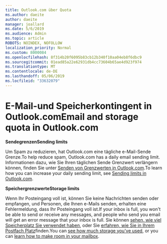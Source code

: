 ```yaml
---
title: Outlook.com über Quota
ms.author: daeite
author: daeite
manager: joallard
ms.date: 5/6/2019
ms.audience: Admin
ms.topic: article
ROBOTS: NOINDEX, NOFOLLOW
localization_priority: Normal
ms.custom: 8000084
ms.openlocfilehash: 8f314b20f6095b83cb12b340f10aa04eb8f6dbc9
ms.sourcegitcommit: 01ead85a22e62931db4cc73604b65ae4d923f974
ms.translationtype: MT
ms.contentlocale: de-DE
ms.lasthandoff: 05/06/2019
ms.locfileid: "33632079"
---
```

# <a name="email-and-storage-quota-in-outlookcom"></a><span data-ttu-id="09f96-102">E-Mail-und Speicherkontingent in Outlook.com</span><span class="sxs-lookup"><span data-stu-id="09f96-102">Email and storage quota in Outlook.com</span></span>

<span data-ttu-id="09f96-103">**Sendegrenzen**</span><span class="sxs-lookup"><span data-stu-id="09f96-103">**Sending limits**</span></span>

<span data-ttu-id="09f96-104">Um Spam zu reduzieren, hat Outlook.com eine tägliche e-Mail-Sende Grenze.</span><span class="sxs-lookup"><span data-stu-id="09f96-104">To help reduce spam, Outlook.com has a daily email sending limit.</span></span> <span data-ttu-id="09f96-105">Informationen dazu, wie Sie Ihren täglichen Sende Grenzwert verlängern können, finden Sie unter [Senden von Grenzwerten in Outlook.com](https://support.office.com/article/279ee200-594c-40f0-9ec8-bb6af7735c2e).</span><span class="sxs-lookup"><span data-stu-id="09f96-105">To learn how you can increase your daily sending limit, see [Sending limits in Outlook.com](https://support.office.com/article/279ee200-594c-40f0-9ec8-bb6af7735c2e).</span></span>

<span data-ttu-id="09f96-106">**Speichergrenzwerte**</span><span class="sxs-lookup"><span data-stu-id="09f96-106">**Storage limits**</span></span>

<span data-ttu-id="09f96-107">Wenn Ihr Posteingang voll ist, können Sie keine Nachrichten senden oder empfangen, und Personen, die Ihnen e-Mails senden, erhalten eine Fehlermeldung, dass Ihr Posteingang voll ist.</span><span class="sxs-lookup"><span data-stu-id="09f96-107">If your inbox is full, you won't be able to send or receive any messages, and people who send you email will get an error message that your inbox is full.</span></span> <span data-ttu-id="09f96-108">Sie können [sehen, wie viel Speicherplatz Sie verwendet haben](https://go.microsoft.com/fwlink/?linkid=2052089), oder Sie [erfahren, wie Sie in Ihrem Postfach Platz](https://support.office.com/article/7ac99134-69e5-4619-ac0b-2d313bba5e9e)finden.</span><span class="sxs-lookup"><span data-stu-id="09f96-108">You can [see how much storage you've used](https://go.microsoft.com/fwlink/?linkid=2052089), or you can [learn how to make room in your mailbox](https://support.office.com/article/7ac99134-69e5-4619-ac0b-2d313bba5e9e).</span></span>